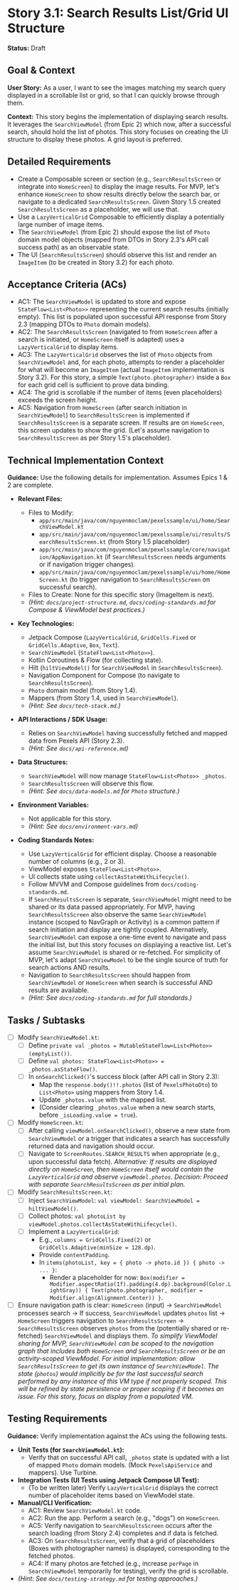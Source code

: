 
# Story 3.1: Search Results List/Grid UI Structure

**Status:** Draft

## Goal & Context

**User Story:** As a user, I want to see the images matching my search query displayed in a scrollable list or grid, so that I can quickly browse through them.

**Context:** This story begins the implementation of displaying search results. It leverages the `SearchViewModel` (from Epic 2) which now, after a successful search, should hold the list of photos. This story focuses on creating the UI structure to display these photos. A grid layout is preferred.

## Detailed Requirements

* Create a Composable screen or section (e.g., `SearchResultsScreen` or integrate into `HomeScreen`) to display the image results. For MVP, let's enhance `HomeScreen` to show results directly below the search bar, or navigate to a dedicated `SearchResultsScreen`. Given Story 1.5 created `SearchResultsScreen` as a placeholder, we will use that.
* Use a `LazyVerticalGrid` Composable to efficiently display a potentially large number of image items.
* The `SearchViewModel` (from Epic 2) should expose the list of `Photo` domain model objects (mapped from DTOs in Story 2.3's API call success path) as an observable state.
* The UI (`SearchResultsScreen`) should observe this list and render an `ImageItem` (to be created in Story 3.2) for each photo.

## Acceptance Criteria (ACs)

-   AC1: The `SearchViewModel` is updated to store and expose `StateFlow<List<Photo>>` representing the current search results (initially empty). This list is populated upon successful API response from Story 2.3 (mapping DTOs to `Photo` domain models).
-   AC2: The `SearchResultsScreen` (navigated to from `HomeScreen` after a search is initiated, or `HomeScreen` itself is adapted) uses a `LazyVerticalGrid` to display items.
-   AC3: The `LazyVerticalGrid` observes the list of `Photo` objects from `SearchViewModel` and, for each photo, attempts to render a placeholder for what will become an `ImageItem` (actual `ImageItem` implementation is Story 3.2). For this story, a simple `Text(photo.photographer)` inside a `Box` for each grid cell is sufficient to prove data binding.
-   AC4: The grid is scrollable if the number of items (even placeholders) exceeds the screen height.
-   AC5: Navigation from `HomeScreen` (after search initiation in `SearchViewModel`) to `SearchResultsScreen` is implemented if `SearchResultsScreen` is a separate screen. If results are on `HomeScreen`, this screen updates to show the grid. (Let's assume navigation to `SearchResultsScreen` as per Story 1.5's placeholder).

## Technical Implementation Context

**Guidance:** Use the following details for implementation. Assumes Epics 1 & 2 are complete.

-   **Relevant Files:**
    -   Files to Modify:
        -   `app/src/main/java/com/nguyenmoclam/pexelssample/ui/home/SearchViewModel.kt`
        -   `app/src/main/java/com/nguyenmoclam/pexelssample/ui/results/SearchResultsScreen.kt` (from Story 1.5 placeholder)
        -   `app/src/main/java/com/nguyenmoclam/pexelssample/core/navigation/AppNavigation.kt` (if `SearchResultsScreen` needs arguments or if navigation trigger changes).
        -   `app/src/main/java/com/nguyenmoclam/pexelssample/ui/home/HomeScreen.kt` (to trigger navigation to `SearchResultsScreen` on successful search).
    -   Files to Create: None for this specific story (ImageItem is next).
    -   _(Hint: `docs/project-structure.md`, `docs/coding-standards.md` for Compose & ViewModel best practices.)_

-   **Key Technologies:**
    -   Jetpack Compose (`LazyVerticalGrid`, `GridCells.Fixed` or `GridCells.Adaptive`, `Box`, `Text`).
    -   `SearchViewModel` (`StateFlow<List<Photo>>`).
    -   Kotlin Coroutines & Flow (for collecting state).
    -   Hilt (`hiltViewModel()` for `SearchViewModel` in `SearchResultsScreen`).
    -   Navigation Component for Compose (to navigate to `SearchResultsScreen`).
    -   `Photo` domain model (from Story 1.4).
    -   Mappers (from Story 1.4, used in `SearchViewModel`).
    -   _(Hint: See `docs/tech-stack.md`.)_

-   **API Interactions / SDK Usage:**
    -   Relies on `SearchViewModel` having successfully fetched and mapped data from Pexels API (Story 2.3).
    -   _(Hint: See `docs/api-reference.md`)_

-   **Data Structures:**
    -   `SearchViewModel` will now manage `StateFlow<List<Photo>> _photos`.
    -   `SearchResultsScreen` will observe this flow.
    -   _(Hint: See `docs/data-models.md` for `Photo` structure.)_

-   **Environment Variables:**
    -   Not applicable for this story.
    -   _(Hint: See `docs/environment-vars.md`)_

-   **Coding Standards Notes:**
    -   Use `LazyVerticalGrid` for efficient display. Choose a reasonable number of columns (e.g., 2 or 3).
    -   ViewModel exposes `StateFlow<List<Photo>>`.
    -   UI collects state using `collectAsStateWithLifecycle()`.
    -   Follow MVVM and Compose guidelines from `docs/coding-standards.md`.
    -   If `SearchResultsScreen` is separate, `SearchViewModel` might need to be shared or its data passed appropriately. For MVP, having `SearchResultsScreen` also observe the same `SearchViewModel` instance (scoped to NavGraph or Activity) is a common pattern if search initiation and display are tightly coupled. Alternatively, `SearchViewModel` can expose a one-time event to navigate and pass the initial list, but this story focuses on displaying a reactive list. Let's assume `SearchViewModel` is shared or re-fetched. For simplicity of MVP, let's adapt `SearchViewModel` to be the single source of truth for search actions AND results.
    -   Navigation to `SearchResultsScreen` should happen from `SearchViewModel` or `HomeScreen` when search is successful AND results are available.
    -   _(Hint: See `docs/coding-standards.md` for full standards.)_

## Tasks / Subtasks

-   [ ] Modify `SearchViewModel.kt`:
    -   [ ] Define `private val _photos = MutableStateFlow<List<Photo>>(emptyList())`.
    -   [ ] Define `val photos: StateFlow<List<Photo>> = _photos.asStateFlow()`.
    -   [ ] In `onSearchClicked()`'s success block (after API call in Story 2.3):
        -   Map the `response.body()!!.photos` (list of `PexelsPhotoDto`) to `List<Photo>` using mappers from Story 1.4.
        -   Update `_photos.value` with the mapped list.
        -   (Consider clearing `_photos.value` when a new search starts, before `_isLoading.value = true`).
-   [ ] Modify `HomeScreen.kt`:
    -   [ ] After calling `viewModel.onSearchClicked()`, observe a new state from `SearchViewModel` or a trigger that indicates a search has successfully returned data and navigation should occur.
    -   [ ] Navigate to `ScreenRoutes.SEARCH_RESULTS` when appropriate (e.g., upon successful data fetch).
        *Alternative: If results are displayed directly on `HomeScreen`, then `HomeScreen` itself would contain the `LazyVerticalGrid` and observe `viewModel.photos`.* *Decision: Proceed with separate `SearchResultsScreen` as per initial plan.*
-   [ ] Modify `SearchResultsScreen.kt`:
    -   [ ] Inject `SearchViewModel`: `val viewModel: SearchViewModel = hiltViewModel()`.
    -   [ ] Collect photos: `val photoList by viewModel.photos.collectAsStateWithLifecycle()`.
    -   [ ] Implement a `LazyVerticalGrid`:
        -   E.g., `columns = GridCells.Fixed(2)` or `GridCells.Adaptive(minSize = 128.dp)`.
        -   Provide `contentPadding`.
        -   In `items(photoList, key = { photo -> photo.id }) { photo -> ... }`:
            -   Render a placeholder for now: `Box(modifier = Modifier.aspectRatio(1f).padding(4.dp).background(Color.LightGray)) { Text(photo.photographer, modifier = Modifier.align(Alignment.Center)) }`.
-   [ ] Ensure navigation path is clear: `HomeScreen` (input) -> `SearchViewModel` processes search -> If success, `SearchViewModel` updates `photos` list -> `HomeScreen` triggers navigation to `SearchResultsScreen` -> `SearchResultsScreen` observes `photos` from the (potentially shared or re-fetched) `SearchViewModel` and displays them.
    *To simplify ViewModel sharing for MVP, `SearchViewModel` can be scoped to the navigation graph that includes both `HomeScreen` and `SearchResultsScreen` or be an activity-scoped ViewModel.*
    *For initial implementation: allow `SearchResultsScreen` to get its own instance of `SearchViewModel`. The state (`photos`) would implicitly be for the *last successful search performed by any instance of this VM type if not properly scoped*. This will be refined by state persistence or proper scoping if it becomes an issue. For this story, focus on display from *a* populated VM.*

## Testing Requirements

**Guidance:** Verify implementation against the ACs using the following tests.
-   **Unit Tests (for `SearchViewModel.kt`):**
    -   Verify that on successful API call, `_photos` state is updated with a list of mapped `Photo` domain models. (Mock `PexelsApiService` and mappers). Use Turbine.
-   **Integration Tests (UI Tests using Jetpack Compose UI Test):**
    -   (To be written later) Verify `LazyVerticalGrid` displays the correct number of placeholder items based on ViewModel state.
-   **Manual/CLI Verification:**
    -   AC1: Review `SearchViewModel.kt` code.
    -   AC2: Run the app. Perform a search (e.g., "dogs") on `HomeScreen`.
    -   AC5: Verify navigation to `SearchResultsScreen` occurs after the search loading (from Story 2.4) completes and if data is fetched.
    -   AC3: On `SearchResultsScreen`, verify that a grid of placeholders (Boxes with photographer names) is displayed, corresponding to the fetched photos.
    -   AC4: If many photos are fetched (e.g., increase `perPage` in `SearchViewModel` temporarily for testing), verify the grid is scrollable.
-   _(Hint: See `docs/testing-strategy.md` for testing approaches.)_

